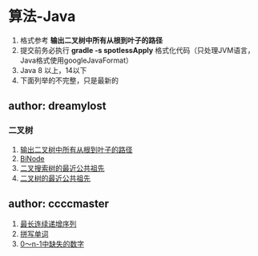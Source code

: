 # 算法-Java

1. 格式参考 **输出二叉树中所有从根到叶子的路径**
2. 提交前务必执行 **gradle -s spotlessApply** 格式化代码（只处理JVM语言，Java格式使用googleJavaFormat）
3. Java 8 以上，14以下
4. 下面列举的不完整，只是最新的

##  author: dreamylost

### 二叉树

1. [输出二叉树中所有从根到叶子的路径](./src/main/java/io/github/dreamylost/Leetcode_257_DFS.java)
2. [BiNode](./src/main/java/io/github/dreamylost/Leetcode_Interview_17_12.java)
3. [二叉搜索树的最近公共祖先](./src/main/java/io/github/dreamylost/Leetcode_JZ_68_1.java)
4. [二叉树的最近公共祖先](./src/main/java/io/github/dreamylost/Leetcode_JZ_68_2.java)

##  author: ccccmaster

1. [最长连续递增序列](./src/main/java/io/github/ccccmaster/Leetcode_674.java)
2. [拼写单词](./src/main/java/io/github/ccccmaster/Leetcode_1160.java)
3. [0～n-1中缺失的数字](./src/main/java/io/github/ccccmaster/Leetcode_JZ_53.java)
